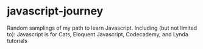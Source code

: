 # javascript-journey
Random samplings of my path to learn Javascript. Including (but not limited to): Javascript is for Cats, Eloquent Javascript, Codecademy, and Lynda tutorials
